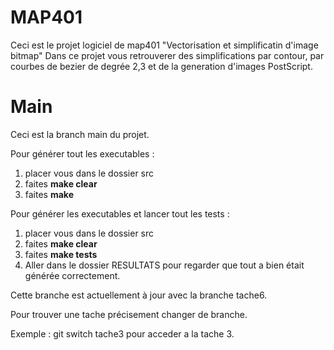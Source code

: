 # MAP401
Ceci est le projet logiciel de map401 "Vectorisation et simplificatin d'image bitmap"
Dans ce projet vous retrouverer des simplifications par contour, par courbes de bezier de degrée 2,3 et de la generation d'images PostScript.

# Main

Ceci est la branch main du projet.

Pour générer tout les executables :  
1) placer vous dans le dossier src  
2) faites **make clear**
3) faites **make**  

Pour générer les executables et lancer tout les tests :
1) placer vous dans le dossier src
2) faites **make clear**
3) faites **make tests**
4) Aller dans le dossier RESULTATS pour regarder que tout a bien était générée correctement.

Cette branche est actuellement à jour avec la branche tache6.

Pour trouver une tache précisement changer de branche.

Exemple : git switch tache3
pour acceder a la tache 3.
